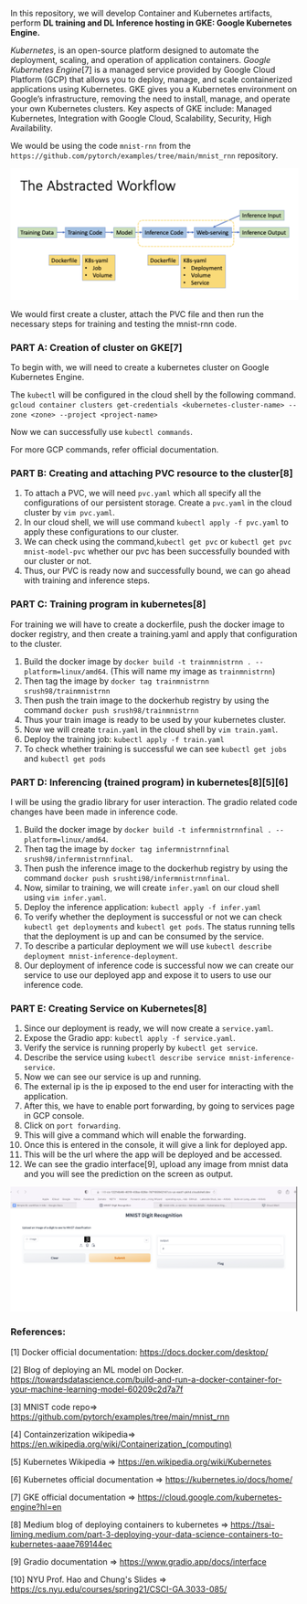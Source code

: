 In this repository, we will develop Container and Kubernetes artifacts, perform **DL training and DL Inference hosting in GKE: Google Kubernetes Engine.**

*Kubernetes*, is an open-source platform designed to automate the deployment, scaling, and operation of application containers. *Google Kubernetes Engine*[7] is a managed service provided by Google Cloud Platform (GCP) that allows you to deploy, manage, and scale containerized applications using Kubernetes. GKE gives you a Kubernetes environment on Google’s infrastructure, removing the need to install, manage, and operate your own Kubernetes clusters. Key aspects of GKE include:
Managed Kubernetes, Integration with Google Cloud, Scalability, Security, High Availability.

We would be using the code `mnist-rnn` from the `https://github.com/pytorch/examples/tree/main/mnist_rnn` repository.

![kubernetes workflow](https://github.com/srushti98/ml-kubernetes-mnist/blob/main/kubernetes_workflow.png)

We would first create a cluster, attach the PVC file and then run the necessary steps for training and testing the mnist-rnn code.

### PART A: Creation of cluster on GKE[7]
To begin with, we will need to create a kubernetes cluster on Google Kubernetes Engine.

The `kubectl` will be configured in the cloud shell by the following command.
`gcloud container clusters get-credentials <kubernetes-cluster-name>
--zone <zone> --project <project-name>`

Now we can successfully use `kubectl commands`.

For more GCP commands, refer official documentation.

### PART B: Creating and attaching PVC resource to the cluster[8]

1. To attach a PVC, we will need `pvc.yaml` which all specify all the configurations of our persistent storage. Create a `pvc.yaml` in the cloud cluster by `vim pvc.yaml`.
2. In our cloud shell, we will use command `kubectl apply -f pvc.yaml` to apply these configurations to our cluster.
3. We can check using the command,`kubectl get pvc` or `kubectl get pvc mnist-model-pvc` whether our pvc has been successfully bounded with our cluster or not.
4. Thus, our PVC is ready now and successfully bound, we can go ahead with training and inference steps.

### PART C: Training program in kubernetes[8]
For training we will have to create a dockerfile, push the docker image to docker registry, and then create a training.yaml and apply that configuration to the cluster.

1. Build the docker image by `docker build -t trainmnistrnn . --platform=linux/amd64`. (This will name my image as `trainmnistrnn`)
2. Then tag the image by `docker tag trainmnistrnn srush98/trainmnistrnn`
3. Then push the train image to the dockerhub registry by using the command `docker push srush98/trainmnistrnn`
4. Thus your train image is ready to be used by your kubernetes cluster. 
5. Now we will create `train.yaml` in the cloud shell by `vim train.yaml`.
6. Deploy the training job: `kubectl apply -f train.yaml`
7. To check whether training is successful we can see `kubectl get jobs` and `kubectl get
pods`

### PART D: Inferencing (trained program) in kubernetes[8][5][6]
I will be using the gradio library for user interaction. The gradio related code changes have been made in inference code.

1. Build the docker image by `docker build -t infermnistrnnfinal . --platform=linux/amd64`.
2. Then tag the image by `docker tag infermnistrnnfinal srush98/infermnistrnnfinal`.
3. Then push the inference image to the dockerhub registry by using the command
`docker push srushti98/infermnistrnnfinal`.
4. Now, similar to training, we will create `infer.yaml` on our cloud shell using `vim infer.yaml`.
5. Deploy the inference application: `kubectl apply -f infer.yaml`
6. To verify whether the deployment is successful or not we can check `kubectl get deployments` and `kubectl get pods`. The status running tells that the deployment is up and can be consumed by the service.
7. To describe a particular deployment we will use `kubectl describe deployment mnist-inference-deployment`.
8. Our deployment of inference code is successful now we can create our service to use our deployed app and expose it to users to use our inference code.

### PART E: Creating Service on Kubernetes[8]

1. Since our deployment is ready, we will now create a `service.yaml`.
2. Expose the Gradio app: `kubectl apply -f service.yaml`.
3. Verify the service is running properly by `kubectl get service`.
4. Describe the service using `kubectl describe service mnist-inference-service`.
5. Now we can see our service is up and running.
6. The external ip is the ip exposed to the end user for interacting with the application.
7. After this, we have to enable port forwarding, by going to services page in GCP console.
8. Click on `port forwarding`.
9. This will give a command which will enable the forwarding.
10. Once this is entered in the console, it will give a link for deployed app.
11. This will be the url where the app will be deployed and be accessed.
12. We can see the gradio interface[9], upload any image from mnist data and you will see the prediction on the screen as output.

![Screenshot](https://github.com/srushti98/ml-kubernetes-mnist/blob/main/app_screenshot.png)

### References:

[1] Docker official documentation: https://docs.docker.com/desktop/

[2] Blog of deploying an ML model on Docker.
https://towardsdatascience.com/build-and-run-a-docker-container-for-your-machine-learning-model-60209c2d7a7f

[3] MNIST code repo=>
https://github.com/pytorch/examples/tree/main/mnist_rnn

[4] Containzerization wikipedia=>
https://en.wikipedia.org/wiki/Containerization_(computing)

[5] Kubernetes Wikipedia => https://en.wikipedia.org/wiki/Kubernetes

[6] Kubernetes official documentation => https://kubernetes.io/docs/home/

[7] GKE official documentation => https://cloud.google.com/kubernetes-engine?hl=en

[8] Medium blog of deploying containers to kubernetes =>
https://tsai-liming.medium.com/part-3-deploying-your-data-science-containers-to-kubernetes-aaae769144ec

[9] Gradio documentation => https://www.gradio.app/docs/interface

[10] NYU Prof. Hao and Chung's Slides => https://cs.nyu.edu/courses/spring21/CSCI-GA.3033-085/